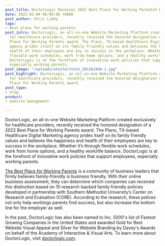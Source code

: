 ```yaml
---
post_title: DoctorLogic Receives 2022 Best Place for Working Parents® Designation
date: 2022-02-04 06:00:00 +0000
post_author: Chris Libby
tags:
- Best place for working parents
post_intro: DoctorLogic, an all-in-one Website Marketing Platform created exclusively
  for healthcare providers, recently received the honored designation of a 2022 Best
  Place for Working Parents award. The Plano, TX-based Healthcare Digital Marketing
  agency prides itself on its family friendly values and believes the happiness and
  health of their employees are key to success in the workplace. Whether it’s through
  flexible work schedules, work from home options, and a healthy work/life balance,
  DoctorLogic is at the forefront of innovative work policies that support employees,
  especially working parents.
post_image: "/uploads/shutterstock_201162440-1.jpg"
post_highlight: DoctorLogic, an all-in-one Website Marketing Platform created exclusively
  for healthcare providers, recently received the honored designation of a 2022 Best
  Place for Working Parents award.
post_type:
- blog
product:
- website management

---
```

DoctorLogic, an all-in-one Website Marketing Platform created exclusively for healthcare providers, recently received the honored designation of a 2022 Best Place for Working Parents award. The Plano, TX-based Healthcare Digital Marketing agency prides itself on its family friendly values and believes the happiness and health of their employees are key to success in the workplace. Whether it’s through flexible work schedules, work from home options, and a healthy work/life balance, DoctorLogic is at the forefront of innovative work policies that support employees, especially working parents.

[The Best Place for Working Parents](https://bestplace4workingparents.com/) is a community of business leaders that firmly believes family-friendly is business friendly. With their online business assessment, they can determine which companies can received this distinction based on 10 research-backed family friendly policies developed in partnership with Southern Methodist University’s Center on Research and Evaluation (CORE). According to the research, these polices not only help workings parents find success, but also increase the bottom line for the employer as well.

  
In the past, DoctorLogic has also been named to Inc. 5000's list of Fastest Growing Companies in the United States and awarded Gold for Best Website Visual Appeal and Silver for Website Branding by Davey's Awards on behalf of the Academy of Interactive & Visual Arts. To learn more about DoctorLogic, visit [doctorlogic.com](https://doctorlogic.com/).